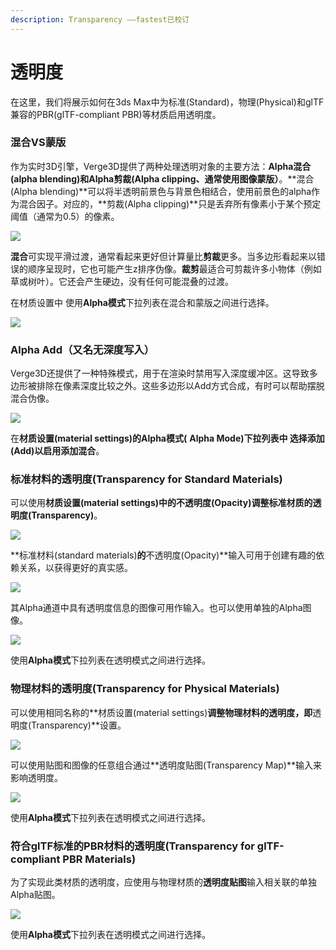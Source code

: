 ```yaml
---
description: Transparency ——fastest已校订
---
```


# 透明度

在这里，我们将展示如何在3ds Max中为标准\(Standard\)，物理\(Physical\)和glTF兼容的PBR\(glTF-compliant PBR\)等材质启用透明度。

### 混合VS蒙版

作为实时3D引擎，Verge3D提供了两种处理透明对象的主要方法：**Alpha混合\(alpha blending\)**和**Alpha剪裁\(Alpha clipping、通常使用图像蒙版）**。**混合\(Alpha blending\)**可以将半透明前景色与背景色相结合，使用前景色的alpha作为混合因子。对应的，**剪裁\(Alpha clipping\)**只是丢弃所有像素小于某个预定阈值（通常为0.5）的像素。

![](https://www.soft8soft.com/docs/files/transparency-common/blending-vs-clipping.jpg)

**混合**可实现平滑过渡，通常看起来更好但计算量比**剪裁**更多。当多边形看起来以错误的顺序呈现时，它也可能产生z排序伪像。**裁剪**最适合可剪裁许多小物体（例如草或树叶）。它还会产生硬边，没有任何可能混叠的过渡。

在材质设置中 使用**Alpha模式**下拉列表在混合和蒙版之间进行选择。

![](https://www.soft8soft.com/docs/files/transparency-max/alpha-mode.jpg)

### Alpha Add（又名无深度写入）

Verge3D还提供了一种特殊模式，用于在渲染时禁用写入深度缓冲区。这导致多边形被排除在像素深度比较之外。这些多边形以Add方式合成，有时可以帮助摆脱混合伪像。

![](https://www.soft8soft.com/docs/files/transparency-common/no-depth-writes.jpg)

在**材质设置\(material settings\)**的**Alpha模式\(** **Alpha Mode\)**下拉列表中 选择**添加\(Add\)**以启用添加**混合**。

### 标准材料的透明度\(Transparency for Standard Materials\)

可以使用**材质设置\(material settings\)**中的**不透明度\(Opacity\)**调整标准材质的**透明度\(Transparency\)**。

![](https://www.soft8soft.com/docs/files/transparency-max/standard-simple.jpg)

**标准材料\(standard materials\)**的**不透明度\(Opacity\)**输入可用于创建有趣的依赖关系，以获得更好的真实感。

![](https://www.soft8soft.com/docs/files/transparency-max/standard-falloff.jpg)

其Alpha通道中具有透明度信息的图像可用作输入。也可以使用单独的Alpha图像。

![](https://www.soft8soft.com/docs/files/transparency-max/texture-settings-standard.jpg)

使用**Alpha模式**下拉列表在透明模式之间进行选择。

### 物理材料的透明度\(Transparency for Physical Materials\)

可以使用相同名称的**材质设置\(material settings\)**调整物理材料的透明度，即**透明度\(Transparency\)**设置。

![](https://www.soft8soft.com/docs/files/transparency-max/physical-transparency.jpg)

可以使用贴图和图像的任意组合通过**透明度贴图\(Transparency Map\)**输入来影响透明度。

![](https://www.soft8soft.com/docs/files/transparency-max/physical-transparency-with-map.jpg)

使用**Alpha模式**下拉列表在透明模式之间进行选择。

### 符合glTF标准的PBR材料的透明度\(Transparency for glTF-compliant PBR Materials\)

为了实现此类材质的透明度，应使用与物理材质的**透明度贴图**输入相关联的单独 Alpha贴图。

![](https://www.soft8soft.com/docs/files/transparency-max/gltf-pbr-transparency.jpg)

使用**Alpha模式**下拉列表在透明模式之间进行选择。

